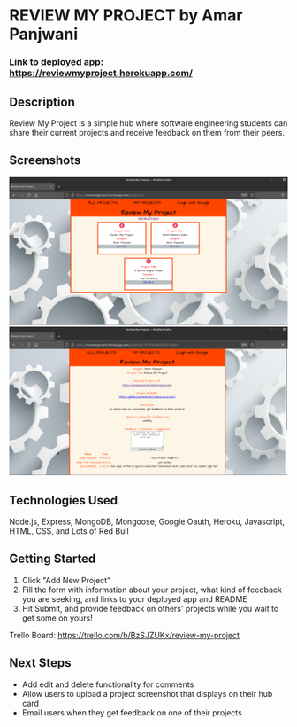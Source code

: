# REVIEW MY PROJECT by Amar Panjwani

### Link to deployed app: https://reviewmyproject.herokuapp.com/

## Description

Review My Project is a simple hub where software engineering students can share their current projects and receive feedback on them from their peers.


## Screenshots
![All Projects](/public/images/RMPIndex.jpg)
![All Projects](/public/images/RMPShow.jpg)


## Technologies Used
Node.js, Express, MongoDB, Mongoose, Google Oauth, Heroku, Javascript, HTML, CSS, and Lots of Red Bull

## Getting Started
1. Click "Add New Project"
2. Fill the form with information about your project, what kind of feedback you are seeking, and links to your deployed app and README
3. Hit Submit, and provide feedback on others' projects while you wait to get some on yours!

Trello Board: https://trello.com/b/BzSJZUKx/review-my-project

## Next Steps
+ Add edit and delete functionality for comments
+ Allow users to upload a project screenshot that displays on their hub card
+ Email users when they get feedback on one of their projects

